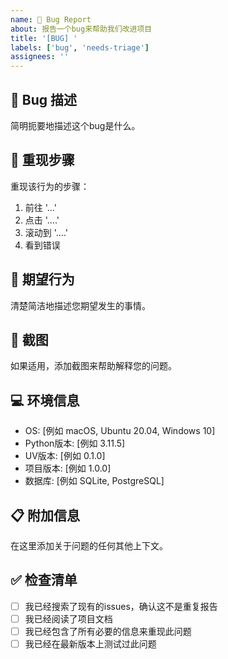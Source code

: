 ```yaml
---
name: 🐛 Bug Report
about: 报告一个bug来帮助我们改进项目
title: '[BUG] '
labels: ['bug', 'needs-triage']
assignees: ''
---
```


## 🐛 Bug 描述
简明扼要地描述这个bug是什么。

## 🔄 重现步骤
重现该行为的步骤：
1. 前往 '...'
2. 点击 '....'
3. 滚动到 '....'
4. 看到错误

## 🎯 期望行为
清楚简洁地描述您期望发生的事情。

## 📸 截图
如果适用，添加截图来帮助解释您的问题。

## 💻 环境信息
- OS: [例如 macOS, Ubuntu 20.04, Windows 10]
- Python版本: [例如 3.11.5]
- UV版本: [例如 0.1.0]
- 项目版本: [例如 1.0.0]
- 数据库: [例如 SQLite, PostgreSQL]

## 📋 附加信息
在这里添加关于问题的任何其他上下文。

## ✅ 检查清单
- [ ] 我已经搜索了现有的issues，确认这不是重复报告
- [ ] 我已经阅读了项目文档
- [ ] 我已经包含了所有必要的信息来重现此问题
- [ ] 我已经在最新版本上测试过此问题